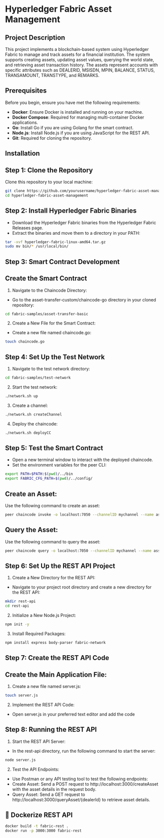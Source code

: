 # Hyperledger Fabric Asset Management

## Project Description
This project implements a blockchain-based system using Hyperledger Fabric to manage and track assets for a financial institution. The system supports creating assets, updating asset values, querying the world state, and retrieving asset transaction history. The assets represent accounts with specific attributes such as DEALERID, MSISDN, MPIN, BALANCE, STATUS, TRANSAMOUNT, TRANSTYPE, and REMARKS.

## Prerequisites
Before you begin, ensure you have met the following requirements:
- **Docker**: Ensure Docker is installed and running on your machine.
- **Docker Compose**: Required for managing multi-container Docker applications.
- **Go**: Install Go if you are using Golang for the smart contract.
- **Node.js**: Install Node.js if you are using JavaScript for the REST API.
- **Git**: Required for cloning the repository.

##  Installation

##  Step 1: Clone the Repository
Clone this repository to your local machine:
```bash
git clone https://github.com/yourusername/hyperledger-fabric-asset-management.git
cd hyperledger-fabric-asset-management
```

##  Step 2: Install Hyperledger Fabric Binaries
- Download the Hyperledger Fabric binaries from the Hyperledger Fabric Releases page.
- Extract the binaries and move them to a directory in your PATH:
```bash
tar -xvf hyperledger-fabric-linux-amd64.tar.gz
sudo mv bin/* /usr/local/bin/
```

##  Step 3: Smart Contract Development
## Create the Smart Contract
 1. Navigate to the Chaincode Directory:
- Go to the asset-transfer-custom/chaincode-go directory in your cloned repository:
```bash
cd fabric-samples/asset-transfer-basic
```
 2. Create a New File for the Smart Contract:
 - Create a new file named chaincode.go:
 ```bash
 touch chaincode.go
 ```

##  Step 4: Set Up the Test Network
1. Navigate to the test network directory:
```bash
cd fabric-samples/test-network
```
2. Start the test network:
```bash
./network.sh up
```
3. Create a channel:
```bash
./network.sh createChannel
```
4. Deploy the chaincode:
```bash
./network.sh deployCC
```

##  Step 5: Test the Smart Contract
- Open a new terminal window to interact with the deployed chaincode.
- Set the environment variables for the peer CLI:
```bash
export PATH=$PATH:$(pwd)/../bin
export FABRIC_CFG_PATH=$(pwd)/../config/
```
## Create an Asset:
Use the following command to create an asset:
```bash
peer chaincode invoke -o localhost:7050 --channelID mychannel --name asset-transfer-basic -c '{"function":"CreateAsset","Args":["dealer1","1234567890","1234","1000","active","500","credit","Initial deposit"]}'
```
## Query the Asset:
Use the following command to query the asset:
```bash
peer chaincode query -o localhost:7050 --channelID mychannel --name asset-transfer-basic -c '{"function":"QueryAsset","Args":["dealer1"]}'
```

##  Step 6: Set Up the REST API Project
1. Create a New Directory for the REST API:
- Navigate to your project root directory and create a new directory for the REST API:
```bash
mkdir rest-api
cd rest-api
```
2. Initialize a New Node.js Project:
```bash
npm init -y
```
3. Install Required Packages:
```bash
npm install express body-parser fabric-network
```

## Step 7: Create the REST API Code
## Create the Main Application File:
1. Create a new file named server.js:
```bash
touch server.js
```
2. Implement the REST API Code:
- Open server.js in your preferred text editor and add the code

## Step 8: Running the REST API
1. Start the REST API Server:
- In the rest-api directory, run the following command to start the server:
```bash
node server.js
```
2. Test the API Endpoints:
- Use Postman or any API testing tool to test the following endpoints:
- Create Asset: Send a POST request to http://localhost:3000/createAsset with the asset details in the request body.
- Query Asset: Send a GET request to http://localhost:3000/queryAsset/{dealerId} to retrieve asset details.

## 🐳 Dockerize REST API
```bash
docker build -t fabric-rest .
docker run -p 3000:3000 fabric-rest
```
